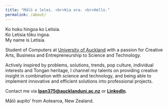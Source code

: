 ```yaml
---
title: "Mālō e lelei. <br>Kia ora. <br>Hello."
permalink: /about/
---
```


Ko hoku hingoa ko Letisia. 
<br>Ko Letisia tōku ingoa. 
<br>My name is Letisia.

Student of Computers at [University of Auckland](/academia) with a passion for Creative Arts, Business and Entrepreneurship to Science and Technology. 

Actively inspired by problems, solutions, trends, pop culture, individual interests and Tongan heritage, I channel my talents on providing creative insight in combination with science and technology, and being able to implement innovative and efficient solutions into professional projects.

Contact me via [**lpan375@aucklanduni.ac.nz**](mailto:lpan375@aucklanduni.ac.nz) or <a href="https://www.linkedin.com/in/letisiapangataa/" target="_blank">**LinkedIn**</a>.

Mālō aupito’ from Aotearoa, New Zealand.
